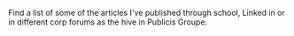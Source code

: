 Find a list of some of the articles I've published through school, Linked in or in different corp forums as  the hive in Publicis Groupe.
